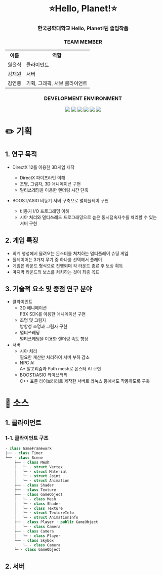 <div align="center">
  <h1>⭐Hello, Planet!⭐</h1>
  <h3>한국공학대학교 Hello, Planet!팀 졸업작품</h3>
  <h3>TEAM MEMBER</h3>
  
  <table>
    <th>이름</th> <th>역할</th>
    <tr><!-- 첫번째 줄 시작 -->
      <td>원윤식</td>
      <td>클라이언트</td>
    </tr><!-- 첫번째 줄 끝 -->
    <tr><!-- 두번째 줄 시작 -->
      <td>김재원</td>
      <td>서버</td>
    </tr><!-- 두번째 줄 끝 -->
    <tr>
      <td>김연중</td>
      <td>기획, 그래픽, 서브 클라이언트</td>
    </tr>
  </table>

  <h3>DEVELOPMENT ENVIRONMENT</h3>
  <img src="https://img.shields.io/badge/C++-00599C?style={flat}&logo=C%2B%2B&logoColor=white"/>
  <img src="https://img.shields.io/badge/DirectX12-5E5E5E?style={flat}&logo=microsoft&logoColor=white"/>
  <img src="https://img.shields.io/badge/Blender-F5792A?style={flat}&logo=blender&logoColor=white"/>
  <img src="https://img.shields.io/badge/Github-181717?style={flat}&logo=github&logoColor=white"/>
  <img src="https://img.shields.io/badge/SourceTree-0052CC?style={flat}&logo=sourcetree&logoColor=white"/>
  <img src="https://img.shields.io/badge/Notion-000?style={flat}&logo=notion&logoColor=white"/>
</div>

# ✏️ 기획
## 1. 연구 목적
- DirectX 12를 이용한 3D게임 제작
  - DirectX 파이프라인 이해
  - 조명, 그림자, 3D 애니메이션 구현
  - 멀티쓰레딩을 이용한 렌더링 시간 단축

- BOOST/ASIO 비동기 서버 구축으로 멀티플레이 구현
  - 비동기 I/O 프로그래밍 이해
  - 시야 처리와 멀티쓰레드 프로그래밍으로 높은 동시접속자수를 처리할 수 있는 서버 구현

## 2. 게임 특징
- 외계 행성에서 몰려오는 몬스터를 처치하는 멀티플레이 슈팅 게임
- 플레이어는 3가지 무기 중 하나를 선택해서 플레이
- 게임은 라운드 형식으로 진행되며 각 라운드 종료 후 보상 획득
- 마지막 라운드의 보스를 처치하는 것이 최종 목표

## 3. 기술적 요소 및 중점 연구 분야
- 클라이언트
  - 3D 애니메이션<br>FBX SDK를 이용한 애니메이션 구현
  - 조명 및 그림자<br>방향성 조명과 그림자 구현
  - 멀티쓰레딩<br>멀티쓰레딩을 이용한 렌더링 속도 향상
- 서버
  - 시야 처리<br>필요한 계산만 처리하여 서버 부하 감소
  - NPC AI<br>A* 알고리즘과 Path mesh로 몬스터 AI 구현
  - BOOST/ASIO 라이브러리<br>C++ 표준 라이브러리로 제작한 서버로 리눅스 등에서도 작동하도록 구축

# 📂 소스
## 1. 클라이언트
### 1-1. 클라이언트 구조
```cpp
· class GameFramework
├── · class Timer
└── · class Scene
    ├── · class Mesh
    │	└─ · struct Vertex
    │	└─ · struct Material
    │	└─ · struct Joint
    │	└─ · struct Animation
    ├── · class Shader
    ├── · class Texture
    ├── · class GameObject
    │	└─ · class Mesh
    │	└─ · class Shader
    │	└─ · class Texture
    │	└─ · struct TextureInfo
    │	└─ · struct AnimationInfo
    ├── · class Player : public GameObject
    │	└─ · class Camera
    ├── · class Camera
    │	└─ · class Player
    └── · class Skybox
        └─ · class Camera
	└─ · class GameObject
```
## 2. 서버
